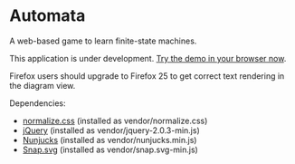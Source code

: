 Automata
========

A web-based game to learn finite-state machines.

This application is under development.
[Try the demo in your browser now](http://trame.eseo.fr/~GuillaumeSavaton/Automata/).

Firefox users should upgrade to Firefox 25 to get correct text rendering in the diagram view.

Dependencies:
* [normalize.css](http://necolas.github.io/normalize.css/) (installed as vendor/normalize.css)
* [jQuery](http://jquery.com/) (installed as vendor/jquery-2.0.3-min.js)
* [Nunjucks](http://jlongster.github.io/nunjucks/) (installed as vendor/nunjucks.min.js)
* [Snap.svg](http://snapsvg.io/) (installed as vendor/snap.svg-min.js)

